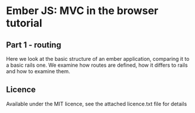 Ember JS: MVC in the browser tutorial
=====================================

Part 1 - routing
----------------

Here we look at the basic structure of an ember application, comparing it to a
basic rails one. We examine how routes are defined, how it differs to rails and 
how to examine them.

Licence
-------
Available under the MIT licence, see the attached licence.txt file for details
